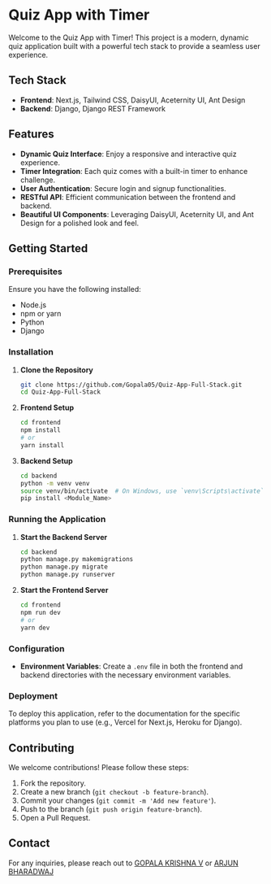 # Quiz App with Timer

Welcome to the Quiz App with Timer! This project is a modern, dynamic quiz application built with a powerful tech stack to provide a seamless user experience.

## Tech Stack

- **Frontend**: Next.js, Tailwind CSS, DaisyUI, Aceternity UI, Ant Design
- **Backend**: Django, Django REST Framework

## Features

- **Dynamic Quiz Interface**: Enjoy a responsive and interactive quiz experience.
- **Timer Integration**: Each quiz comes with a built-in timer to enhance challenge.
- **User Authentication**: Secure login and signup functionalities.
- **RESTful API**: Efficient communication between the frontend and backend.
- **Beautiful UI Components**: Leveraging DaisyUI, Aceternity UI, and Ant Design for a polished look and feel.

## Getting Started

### Prerequisites

Ensure you have the following installed:

- Node.js
- npm or yarn
- Python
- Django

### Installation

1. **Clone the Repository**
    ```bash
    git clone https://github.com/Gopala05/Quiz-App-Full-Stack.git
    cd Quiz-App-Full-Stack
    ```

2. **Frontend Setup**
    ```bash
    cd frontend
    npm install
    # or
    yarn install
    ```

3. **Backend Setup**
    ```bash
    cd backend
    python -m venv venv
    source venv/bin/activate  # On Windows, use `venv\Scripts\activate`
    pip install <Module_Name>
    ```

### Running the Application

1. **Start the Backend Server**
    ```bash
    cd backend
    python manage.py makemigrations
    python manage.py migrate
    python manage.py runserver
    ```

2. **Start the Frontend Server**
    ```bash
    cd frontend
    npm run dev
    # or
    yarn dev
    ```

### Configuration

- **Environment Variables**: Create a `.env` file in both the frontend and backend directories with the necessary environment variables.

### Deployment

To deploy this application, refer to the documentation for the specific platforms you plan to use (e.g., Vercel for Next.js, Heroku for Django).

## Contributing

We welcome contributions! Please follow these steps:

1. Fork the repository.
2. Create a new branch (`git checkout -b feature-branch`).
3. Commit your changes (`git commit -m 'Add new feature'`).
4. Push to the branch (`git push origin feature-branch`).
5. Open a Pull Request.

## Contact

For any inquiries, please reach out to [GOPALA KRISHNA V](mailto:gopigopala05vkbrg@gmail.com) or [ARJUN BHARADWAJ](mailto:arjunkrish2003@gmail.com)
